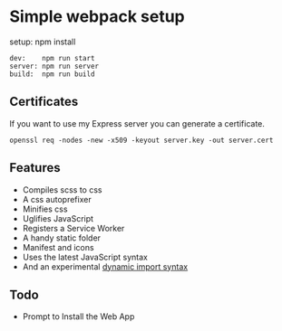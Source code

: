 # Simple webpack setup

setup: npm install

```
dev:    npm run start
server: npm run server
build:  npm run build
```

## Certificates

If you want to use my Express server you can generate a certificate.

```
openssl req -nodes -new -x509 -keyout server.key -out server.cert
```

## Features

- Compiles scss to css
- A css autoprefixer
- Minifies css
- Uglifies JavaScript
- Registers a Service Worker
- A handy static folder
- Manifest and icons
- Uses the latest JavaScript syntax
- And an experimental [dynamic import syntax](https://babeljs.io/docs/en/babel-plugin-syntax-dynamic-import)


## Todo

- Prompt to Install the Web App
